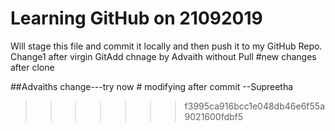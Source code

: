 # Learning GitHub on 21092019
Will stage this file and commit  it locally and then push it to my GitHub Repo.
Change1 after virgin GitAdd
chnage by Advaith without Pull
#new changes after clone

##Advaiths change---try now # modifying after commit --Supreetha
>>>>>>> f3995ca916bcc1e048db46e6f55a9021600fdbf5
